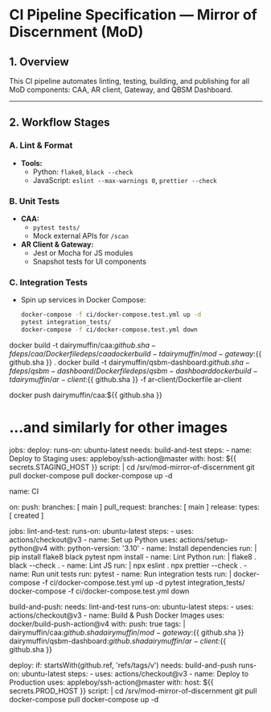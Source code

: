 # CI Pipeline Specification — Mirror of Discernment (MoD)

## 1. Overview
This CI pipeline automates linting, testing, building, and publishing for all MoD components: CAA, AR client, Gateway, and QBSM Dashboard.

---

## 2. Workflow Stages

### A. Lint & Format
- **Tools:**  
  - Python: `flake8`, `black --check`  
  - JavaScript: `eslint --max-warnings 0`, `prettier --check`

### B. Unit Tests
- **CAA:**  
  - `pytest tests/`  
  - Mock external APIs for `/scan`  
- **AR Client & Gateway:**  
  - Jest or Mocha for JS modules  
  - Snapshot tests for UI components

### C. Integration Tests
- Spin up services in Docker Compose:
  ```bash
  docker-compose -f ci/docker-compose.test.yml up -d
  pytest integration_tests/
  docker-compose -f ci/docker-compose.test.yml down

docker build -t dairymuffin/caa:${{ github.sha }} -f deps/caa/Dockerfile deps/caa
docker build -t dairymuffin/mod-gateway:${{ github.sha }} .
docker build -t dairymuffin/qsbm-dashboard:${{ github.sha }} -f deps/qsbm-dashboard/Dockerfile deps/qsbm-dashboard
docker build -t dairymuffin/ar-client:${{ github.sha }} -f ar-client/Dockerfile ar-client

docker push dairymuffin/caa:${{ github.sha }}
# ...and similarly for other images

jobs:
  deploy:
    runs-on: ubuntu-latest
    needs: build-and-test
    steps:
      - name: Deploy to Staging
        uses: appleboy/ssh-action@master
        with:
          host: ${{ secrets.STAGING_HOST }}
          script: |
            cd /srv/mod-mirror-of-discernment
            git pull
            docker-compose pull
            docker-compose up -d

name: CI

on:
  push:
    branches: [ main ]
  pull_request:
    branches: [ main ]
  release:
    types: [ created ]

jobs:
  lint-and-test:
    runs-on: ubuntu-latest
    steps:
      - uses: actions/checkout@v3
      - name: Set up Python
        uses: actions/setup-python@v4
        with: python-version: '3.10'
      - name: Install dependencies
        run: |
          pip install flake8 black pytest
          npm install
      - name: Lint Python
        run: |
          flake8 .
          black --check .
      - name: Lint JS
        run: |
          npx eslint .
          npx prettier --check .
      - name: Run unit tests
        run: pytest
      - name: Run integration tests
        run: |
          docker-compose -f ci/docker-compose.test.yml up -d
          pytest integration_tests/
          docker-compose -f ci/docker-compose.test.yml down

  build-and-push:
    needs: lint-and-test
    runs-on: ubuntu-latest
    steps:
      - uses: actions/checkout@v3
      - name: Build & Push Docker Images
        uses: docker/build-push-action@v4
        with:
          push: true
          tags: |
            dairymuffin/caa:${{ github.sha }}
            dairymuffin/mod-gateway:${{ github.sha }}
            dairymuffin/qsbm-dashboard:${{ github.sha }}
            dairymuffin/ar-client:${{ github.sha }}

  deploy:
    if: startsWith(github.ref, 'refs/tags/v')
    needs: build-and-push
    runs-on: ubuntu-latest
    steps:
      - uses: actions/checkout@v3
      - name: Deploy to Production
        uses: appleboy/ssh-action@master
        with:
          host: ${{ secrets.PROD_HOST }}
          script: |
            cd /srv/mod-mirror-of-discernment
            git pull
            docker-compose pull
            docker-compose up -d

